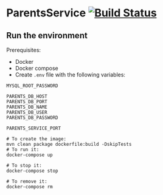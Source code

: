 # ParentsService [![Build Status](https://travis-ci.org/Chroma-Kids/ParentsService.svg?branch=master)](https://travis-ci.org/Chroma-Kids/ParentsService)

## Run the environment
Prerequisites:
- Docker
- Docker compose
- Create `.env` file with the following variables:
```
MYSQL_ROOT_PASSWORD
   
PARENTS_DB_HOST
PARENTS_DB_PORT
PARENTS_DB_NAME
PARENTS_DB_USER
PARENTS_DB_PASSWORD

PARENTS_SERVICE_PORT
```
```shell
# To create the image:
mvn clean package dockerfile:build -DskipTests
# To run it:
docker-compose up

# To stop it:
docker-compose stop

# To remove it:
docker-compose rm
```